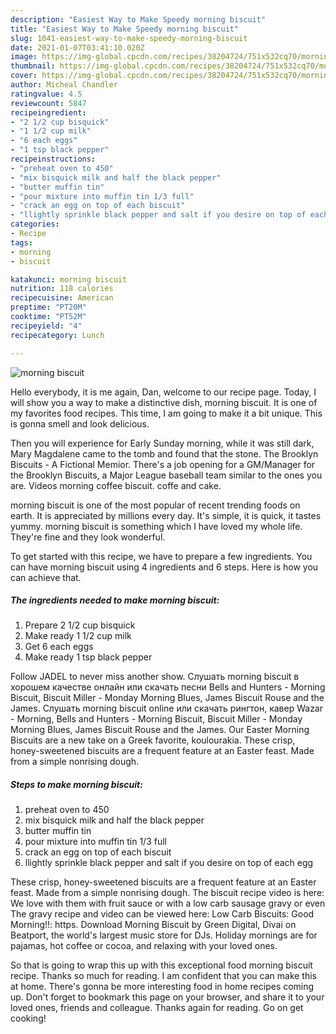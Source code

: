 ```yaml
---
description: "Easiest Way to Make Speedy morning biscuit"
title: "Easiest Way to Make Speedy morning biscuit"
slug: 1041-easiest-way-to-make-speedy-morning-biscuit
date: 2021-01-07T03:41:10.020Z
image: https://img-global.cpcdn.com/recipes/38204724/751x532cq70/morning-biscuit-recipe-main-photo.jpg
thumbnail: https://img-global.cpcdn.com/recipes/38204724/751x532cq70/morning-biscuit-recipe-main-photo.jpg
cover: https://img-global.cpcdn.com/recipes/38204724/751x532cq70/morning-biscuit-recipe-main-photo.jpg
author: Micheal Chandler
ratingvalue: 4.5
reviewcount: 5847
recipeingredient:
- "2 1/2 cup bisquick"
- "1 1/2 cup milk"
- "6 each eggs"
- "1 tsp black pepper"
recipeinstructions:
- "preheat oven to 450"
- "mix bisquick milk and half the black pepper"
- "butter muffin tin"
- "pour mixture into muffin tin 1/3 full"
- "crack an egg on top of each biscuit"
- "llightly sprinkle black pepper and salt if you desire on top of each egg"
categories:
- Recipe
tags:
- morning
- biscuit

katakunci: morning biscuit 
nutrition: 118 calories
recipecuisine: American
preptime: "PT20M"
cooktime: "PT52M"
recipeyield: "4"
recipecategory: Lunch

---
```



![morning biscuit](https://img-global.cpcdn.com/recipes/38204724/751x532cq70/morning-biscuit-recipe-main-photo.jpg)

Hello everybody, it is me again, Dan, welcome to our recipe page. Today, I will show you a way to make a distinctive dish, morning biscuit. It is one of my favorites food recipes. This time, I am going to make it a bit unique. This is gonna smell and look delicious.

Then you will experience for Early Sunday morning, while it was still dark, Mary Magdalene came to the tomb and found that the stone. The Brooklyn Biscuits - A Fictional Memior. There&#39;s a job opening for a GM/Manager for the Brooklyn Biscuits, a Major League baseball team similar to the ones you are. Videos morning coffee biscuit. coffe and cake.

morning biscuit is one of the most popular of recent trending foods on earth. It is appreciated by millions every day. It's simple, it is quick, it tastes yummy. morning biscuit is something which I have loved my whole life. They're fine and they look wonderful.


To get started with this recipe, we have to prepare a few ingredients. You can have morning biscuit using 4 ingredients and 6 steps. Here is how you can achieve that.

<!--inarticleads1-->

##### The ingredients needed to make morning biscuit:

1. Prepare 2 1/2 cup bisquick
1. Make ready 1 1/2 cup milk
1. Get 6 each eggs
1. Make ready 1 tsp black pepper


Follow JADEL to never miss another show. Слушать morning biscuit в хорошем качестве онлайн или скачать песни Bells and Hunters - Morning Biscuit, Biscuit Miller - Monday Morning Blues, James Biscuit Rouse and the James. Слушать morning biscuit online или скачать рингтон, кавер Wazar - Morning, Bells and Hunters - Morning Biscuit, Biscuit Miller - Monday Morning Blues, James Biscuit Rouse and the James. Our Easter Morning Biscuits are a new take on a Greek favorite, koulourakia. These crisp, honey-sweetened biscuits are a frequent feature at an Easter feast. Made from a simple nonrising dough. 

<!--inarticleads2-->

##### Steps to make morning biscuit:

1. preheat oven to 450
1. mix bisquick milk and half the black pepper
1. butter muffin tin
1. pour mixture into muffin tin 1/3 full
1. crack an egg on top of each biscuit
1. llightly sprinkle black pepper and salt if you desire on top of each egg


These crisp, honey-sweetened biscuits are a frequent feature at an Easter feast. Made from a simple nonrising dough. The biscuit recipe video is here: We love with them with fruit sauce or with a low carb sausage gravy or even The gravy recipe and video can be viewed here: Low Carb Biscuits: Good Morning!!: https. Download Morning Biscuit by Green Digital, Divai on Beatport, the world&#39;s largest music store for DJs. Holiday mornings are for pajamas, hot coffee or cocoa, and relaxing with your loved ones. 

So that is going to wrap this up with this exceptional food morning biscuit recipe. Thanks so much for reading. I am confident that you can make this at home. There's gonna be more interesting food in home recipes coming up. Don't forget to bookmark this page on your browser, and share it to your loved ones, friends and colleague. Thanks again for reading. Go on get cooking!
